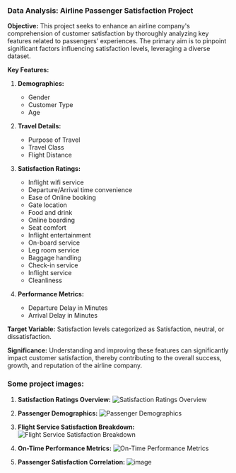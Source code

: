 ### Data Analysis: Airline Passenger Satisfaction Project

**Objective:**
This project seeks to enhance an airline company's comprehension of customer satisfaction by thoroughly analyzing key features related to passengers' experiences. The primary aim is to pinpoint significant factors influencing satisfaction levels, leveraging a diverse dataset.

**Key Features:**
1. **Demographics:**
   - Gender
   - Customer Type
   - Age

2. **Travel Details:**
   - Purpose of Travel
   - Travel Class
   - Flight Distance

3. **Satisfaction Ratings:**
   - Inflight wifi service
   - Departure/Arrival time convenience
   - Ease of Online booking
   - Gate location
   - Food and drink
   - Online boarding
   - Seat comfort
   - Inflight entertainment
   - On-board service
   - Leg room service
   - Baggage handling
   - Check-in service
   - Inflight service
   - Cleanliness

4. **Performance Metrics:**
   - Departure Delay in Minutes
   - Arrival Delay in Minutes

**Target Variable:**
Satisfaction levels categorized as Satisfaction, neutral, or dissatisfaction.

**Significance:**
Understanding and improving these features can significantly impact customer satisfaction, thereby contributing to the overall success, growth, and reputation of the airline company.

### Some project images:

1. **Satisfaction Ratings Overview:**
   ![Satisfaction Ratings Overview](https://github.com/ShreyaMPadmashali/airline-passenger-satisfaction-data-analysis-/assets/85627970/af55ea21-76d2-4e4f-ad79-115c2bf365eb)

2. **Passenger Demographics:**
   ![Passenger Demographics](https://github.com/ShreyaMPadmashali/airline-passenger-satisfaction-data-analysis-/assets/85627970/a15b8f9a-080a-4674-8275-e6e69ff585d2)

3. **Flight Service Satisfaction Breakdown:**
   ![Flight Service Satisfaction Breakdown](https://github.com/ShreyaMPadmashali/airline-passenger-satisfaction-data-analysis-/assets/85627970/e1c2db32-3322-4957-9815-db07bfd6e91f)

4. **On-Time Performance Metrics:**
   ![On-Time Performance Metrics](https://github.com/ShreyaMPadmashali/airline-passenger-satisfaction-data-analysis-/assets/85627970/727514b1-1fe5-4a64-a0b4-ac82830e99ae)

5. **Passenger Satisfaction Correlation:**
  ![image](https://github.com/ShreyaMPadmashali/airline-passenger-satisfaction-data-analysis-/assets/85627970/9131128b-321a-4904-9988-ad2fa6a7d6b0)

